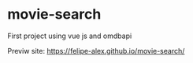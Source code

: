 # movie-search

First project using vue js and omdbapi 

Previw site: https://felipe-alex.github.io/movie-search/
